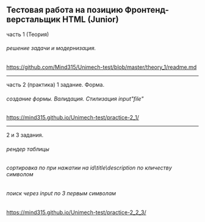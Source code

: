 ## Тестовая работа на позицию Фронтенд-верстальщик HTML (Junior)

часть 1 (Теория)
###### решение задачи и модернизация.

https://github.com/Mind315/Unimech-test/blob/master/theory_1/readme.md

____________________________________________________________________

часть 2 (практика)
1 задание. Форма.
###### создание формы. Валидация. Стилизация input"file"

https://mind315.github.io/Unimech-test/practice-2_1/

____________________________________________________________________

2 и 3 задания. 
###### рендер таблицы
###### сортировка по при нажатии на id\title\description по кличеству символом
###### поиск через input по 3 первым символам

https://mind315.github.io/Unimech-test/practice-2_2_3/
